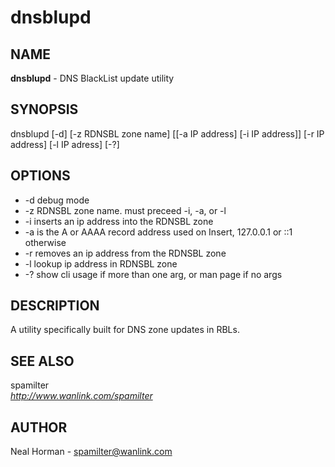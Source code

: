 dnsblupd
=

## NAME
**dnsblupd** - DNS BlackList update utility

## SYNOPSIS
dnsblupd [-d] [-z RDNSBL zone name] [[-a IP address] [-i IP address]] [-r IP address] [-l IP adress] [-?]

## OPTIONS
- -d debug mode
- -z RDNSBL zone name. must preceed -i, -a, or -l 
- -i inserts an ip address into the RDNSBL zone 
- -a is the A or AAAA record address used on Insert, 127.0.0.1 or ::1 otherwise 
- -r removes an ip address from the RDNSBL zone 
- -l lookup ip address in RDNSBL zone 
- -? show cli usage if more than one arg, or man page if no args

## DESCRIPTION
A utility specifically built for DNS zone updates in RBLs.

## SEE ALSO
spamilter  
_http://www.wanlink.com/spamilter_

## AUTHOR
Neal Horman - spamilter@wanlink.com
